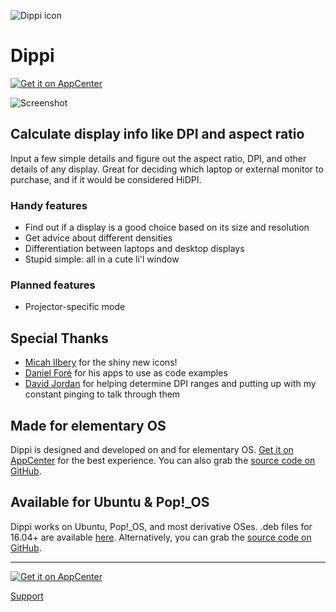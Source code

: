 ![Dippi icon](https://cdn.rawgit.com/cassidyjames/dippi/master/data/icons/128/com.github.cassidyjames.dippi.svg)

# Dippi

[![Get it on AppCenter](https://appcenter.elementary.io/badge.svg)](https://appcenter.elementary.io/com.github.cassidyjames.dippi)

![Screenshot](https://cdn.rawgit.com/cassidyjames/dippi/master/data/screenshot.png)


## Calculate display info like DPI and aspect ratio

Input a few simple details and figure out the aspect ratio, DPI, and other details of any display. Great for deciding which laptop or external monitor to purchase, and if it would be considered HiDPI.

### Handy features

- Find out if a display is a good choice based on its size and resolution
- Get advice about different densities
- Differentiation between laptops and desktop displays
- Stupid simple: all in a cute li'l window

### Planned features

- Projector-specific mode


## Special Thanks

- [Micah Ilbery](https://github.com/TraumaD) for the shiny new icons!
- [Daniel Foré](https://github.com/danrabbit) for his apps to use as code examples
- [David Jordan](https://github.com/djordan2) for helping determine DPI ranges and putting up with my constant pinging to talk through them


## Made for elementary OS

Dippi is designed and developed on and for elementary OS. [Get it on AppCenter](https://appcenter.elementary.io/com.github.cassidyjames.dippi) for the best experience. You can also grab the [source code on GitHub](https://github.com/cassidyjames/dippi).

## Available for Ubuntu & Pop!\_OS

Dippi works on Ubuntu, Pop!\_OS, and most derivative OSes. .deb files for 16.04+ are available [here](http://packages.elementary.io/appcenter/pool/main/c/com.github.cassidyjames.dippi/). Alternatively, you can grab the [source code on GitHub](https://github.com/cassidyjames/dippi). 

-----

[![Get it on AppCenter](https://appcenter.elementary.io/badge.svg)](https://appcenter.elementary.io/com.github.cassidyjames.dippi)

[Support](/support)
